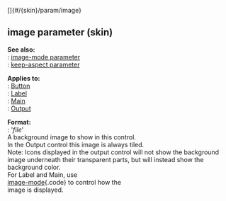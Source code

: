 []{#/{skin}/param/image}    
## image parameter (skin)    
**See also:**    
:   [image-mode parameter](/ref/%7Bskin%7D/param/image-mode)    
:   [keep-aspect parameter](/ref/%7Bskin%7D/param/keep-aspect)    
<!-- -->    
**Applies to:**    
:   [Button](/ref/%7Bskin%7D/control/button)    
:   [Label](/ref/%7Bskin%7D/control/label)    
:   [Main](/ref/%7Bskin%7D/control/main)    
:   [Output](/ref/%7Bskin%7D/control/output)    
<!-- -->    
**Format:**    
:   \'*file*\'    
A background image to show in this control.    
In the Output control this image is always tiled.    
Note: Icons displayed in the output control will not show the background    
image underneath their transparent parts, but will instead show the    
background color.    
For Label and Main, use    
[image-mode](/ref/%7Bskin%7D/param/image-mode){.code} to control how the    
image is displayed.  
